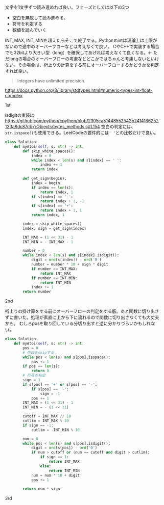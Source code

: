 文字を1文字ずつ読み進めれば良い。フェーズとしては以下の3つ
- 空白を無視して読み進める。
- 符号を判定する
- 数値を読んでいく

INT_MAX, INT_MINを超えたらそこで終了する。Pythonのintは理論上は上限がないので途中のオーバーフローなどは考えなくて良い。
CやC++で実装する場合でも32bitより大きい型（long）を確保してあげれば考えなくて良くなる。← ただlongの場合のオーバーフローの考慮などどこかではちゃんと考慮しないといけない。その場合は、桁上りの計算をする前にオーバーフローするかどうかを判定すれば良い。

> Integers have unlimited precision.

https://docs.python.org/3/library/stdtypes.html#numeric-types-int-float-complex

1st

isdigitの実装は https://github.com/python/cpython/blob/2305ca51448552542b2414186252123a8dc87db7/Objects/bytes_methods.c#L154
空白の判定には、`str.isspace()`も使用できる。LeetCodeの要件的には`' '`との比較だけで良い。

```python
class Solution:
    def myAtoi(self, s: str) -> int:
        def skip_white_spaces():
            index = 0
            while index < len(s) and s[index] == ' ':
                index += 1
            return index
        
        def get_sign(begin):
            index = begin
            if index == len(s):
                return index, 1
            if s[index] == '-':
                return index + 1, -1
            if s[index] == '+':
                return index + 1, 1
            return index, 1

        index = skip_white_spaces()
        index, sign = get_sign(index)

        INT_MAX = (1 << 31) - 1
        INT_MIN = - INT_MAX - 1

        number = 0
        while index < len(s) and s[index].isdigit():
            digit = ord(s[index]) - ord('0')
            number = number * 10 + sign * digit
            if number >= INT_MAX:
                return INT_MAX
            if number <= INT_MIN:
                return INT_MIN
            index += 1
        return number
```

2nd

桁上りの掛け算をする前にオーバーフローの判定をする版。あと関数に切り出さずに書いた。処理が素直に上から下に流れるので関数に切り出さなくても大丈夫かも。
むしろposを取り回している分切り出すと逆に分かりづらいかもしれない。

```python
class Solution:
    def myAtoi(self, s: str) -> int:
        pos = 0
        # 空白をskipする
        while pos < len(s) and s[pos].isspace():
            pos += 1
        if pos == len(s):
            return 0
        # 符号の判定
        sign = 1
        if s[pos] == '+' or s[pos] == '-':
            if s[pos] == '-':
                sign = -1
            pos += 1
        INT_MAX = (1 << 31) - 1
        INT_MIN = - (1 << 31)

        cutoff = INT_MAX // 10
        cutlim = INT_MAX % 10
        if sign == -1:
            cutlim = -INT_MIN % 10

        num = 0
        while pos < len(s) and s[pos].isdigit():
            digit = ord(s[pos]) - ord('0')
            if num > cutoff or (num == cutoff and digit > cutlim):
                if sign == 1:
                    return INT_MAX
                else:
                    return INT_MIN
            num = num * 10 + digit
            pos += 1
        
        return num * sign
```


3rd
```python
```

